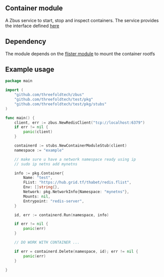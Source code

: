 ## Container module

A Zbus service to start, stop and inspect containers. The service
provides the interface defined [here](../../specs/container/readme.md#module-interface)

## Dependency
The module depends on the [flister module](../flist) to mount
the container rootfs

## Example usage
```go
package main

import (
	"github.com/threefoldtech/zbus"
	"github.com/threefoldtech/test/pkg"
	"github.com/threefoldtech/test/pkg/stubs"
)

func main() {
	client, err := zbus.NewRedisClient("tcp://localhost:6379")
	if err != nil {
		panic(client)
	}

	containerd := stubs.NewContainerModuleStub(client)
	namespace := "example"

	// make sure u have a network namespace ready using ip
	// sudo ip netns add mynetns

	info := pkg.Container{
		Name: "test",
		FList: "https://hub.grid.tf/thabet/redis.flist",
		Env: []string{},
		Network: pkg.NetworkInfo{Namespace: "mynetns"},
		Mounts: nil,
		Entrypoint: "redis-server",
	}

	id, err := containerd.Run(namespace, info)

	if err != nil {
		panic(err)
	}

	// DO WORK WITH CONTAINER ...

	if err = containerd.Delete(namespace, id); err != nil {
		panic(err)
	}

}
```
